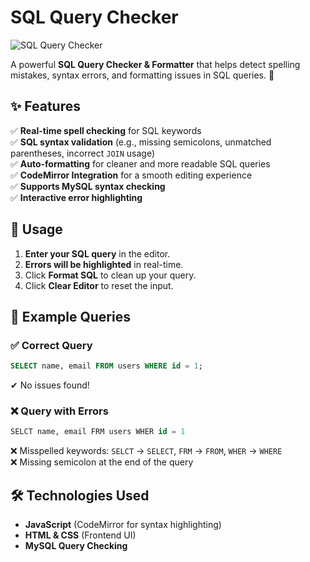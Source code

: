# SQL Query Checker

![SQL Query Checker](https://img.shields.io/badge/SQL-Checker-blue?style=for-the-badge)

A powerful **SQL Query Checker & Formatter** that helps detect spelling mistakes, syntax errors, and formatting issues in SQL queries. 🚀

## ✨ Features

✅ **Real-time spell checking** for SQL keywords  
✅ **SQL syntax validation** (e.g., missing semicolons, unmatched parentheses, incorrect `JOIN` usage)  
✅ **Auto-formatting** for cleaner and more readable SQL queries  
✅ **CodeMirror Integration** for a smooth editing experience  
✅ **Supports MySQL syntax checking**  
✅ **Interactive error highlighting**  

## 🚀 Usage
1. **Enter your SQL query** in the editor.
2. **Errors will be highlighted** in real-time.
3. Click **Format SQL** to clean up your query.
4. Click **Clear Editor** to reset the input.

## 📝 Example Queries
### ✅ **Correct Query**
```sql
SELECT name, email FROM users WHERE id = 1;
```
✔ No issues found!

### ❌ **Query with Errors**
```sql
SELCT name, email FRM users WHER id = 1
```
❌ Misspelled keywords: `SELCT` → `SELECT`, `FRM` → `FROM`, `WHER` → `WHERE`  
❌ Missing semicolon at the end of the query

## 🛠 Technologies Used
- **JavaScript** (CodeMirror for syntax highlighting)
- **HTML & CSS** (Frontend UI)
- **MySQL Query Checking**

